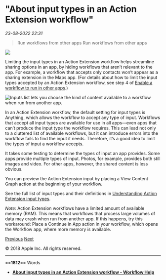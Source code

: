 # "About input types in an Action Extension workflow"

*23-08-2022 22:31* 

> Run workflows from other apps
Run workflows from other apps

![](https://help.apple.com/workflow/en.lproj/GlobalArt/AppIconDefault_Workflow.png)

Limiting the input types in an Action Extension workflow helps streamline sharing options in an app, by hiding workflows that aren’t relevant to the app. For example, a workflow that accepts only contacts won’t appear as a sharing extension in the Maps app. (For details about how to limit the input types accepted by an Action Extension workflow, see step 4 of [Enable a workflow to run in other apps](https://help.apple.com/workflow/#/apd163eb9f95?sub=apd22188c0db).)

![Inputs list lets you choose the kind of content available to a workflow when run from another app.](https://help.apple.com/workflow/en.lproj/Art/S0118_Accepts.png)

In an Action Extension workflow, the default setting for input types is Anything, which allows the workflow to accept any type of input. Workflows that accept all input types are available for use in all apps—even apps that can’t produce the input type the workflow requires. This can lead not only to a cluttered list of available workflows, but it can introduce errors into the workflow fails to find the input it needs. Therefore, it’s a good idea to limit the types of input a workflow accepts.

It takes some testing to determine the types of input an app provides. Some apps provide multiple types of input. Photos, for example, provides both still images and video. For other apps, however, the shared content is less obvious.

You can preview the Action Extension input by placing a View Content Graph action at the beginning of your workflow.

See the full list of input types and their definitions in [Understanding Action Extension input types](https://help.apple.com/workflow/#/apd6e3d33040).

*Note:* Action Extension workflows have a limited amount of available memory (RAM). This means that workflows that process large volumes of data may crash when run from another app. If this happens, try this workaround: Place a Continue in App action in your workflow, which opens the Workflow app, where more memory is available.

[Previous](https://help.apple.com/workflow/#/apd163eb9f95) [Next](https://help.apple.com/workflow/#/apdbe2ceb96c)

© 2018 Apple Inc. All rights reserved.
***

==**1812**== Words

- **[About input types in an Action Extension workflow - Workflow Help](https://help.apple.com/workflow/#/apd367de00f4)**